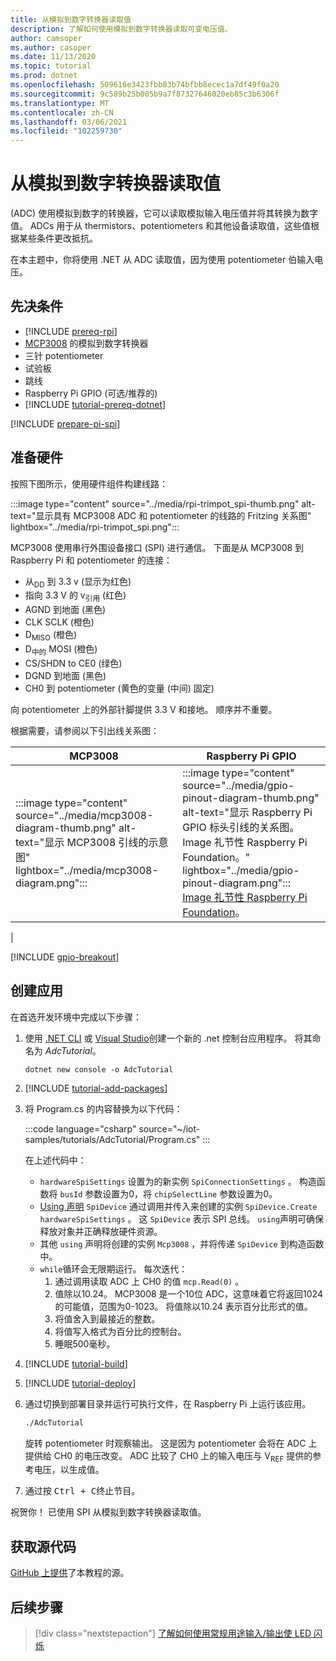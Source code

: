 ```yaml
---
title: 从模拟到数字转换器读取值
description: 了解如何使用模拟到数字转换器读取可变电压值。
author: camsoper
ms.author: casoper
ms.date: 11/13/2020
ms.topic: tutorial
ms.prod: dotnet
ms.openlocfilehash: 509616e3423fbb83b74bfbb8ecec1a7df49f0a20
ms.sourcegitcommit: 9c589b25b005b9a7f87327646020eb85c3b6306f
ms.translationtype: MT
ms.contentlocale: zh-CN
ms.lasthandoff: 03/06/2021
ms.locfileid: "102259730"
---
```

<!--markdownlint-disable DOCSMD011 -->
# <a name="read-values-from-an-analog-to-digital-converter"></a>从模拟到数字转换器读取值

 (ADC) 使用模拟到数字的转换器，它可以读取模拟输入电压值并将其转换为数字值。 ADCs 用于从 thermistors、potentiometers 和其他设备读取值，这些值根据某些条件更改抵抗。

在本主题中，你将使用 .NET 从 ADC 读取值，因为使用 potentiometer 伯输入电压。

## <a name="prerequisites"></a>先决条件

- [!INCLUDE [prereq-rpi](../includes/prereq-rpi.md)]
- [MCP3008](https://www.microchip.com/wwwproducts/MCP3008) 的模拟到数字转换器
- 三针 potentiometer
- 试验板
- 跳线
- Raspberry Pi GPIO (可选/推荐的) 
- [!INCLUDE [tutorial-prereq-dotnet](../includes/tutorial-prereq-dotnet.md)]

[!INCLUDE [prepare-pi-spi](../includes/prepare-pi-spi.md)]

## <a name="prepare-the-hardware"></a>准备硬件

按照下图所示，使用硬件组件构建线路：

:::image type="content" source="../media/rpi-trimpot_spi-thumb.png" alt-text="显示具有 MCP3008 ADC 和 potentiometer 的线路的 Fritzing 关系图" lightbox="../media/rpi-trimpot_spi.png":::

MCP3008 使用串行外围设备接口 (SPI) 进行通信。 下面是从 MCP3008 到 Raspberry Pi 和 potentiometer 的连接：

- 从<sub>DD</sub> 到 3.3 v (显示为红色) 
- 指向 3.3 V 的 v<sub>引用</sub> (红色) 
- AGND 到地面 (黑色) 
- CLK SCLK (橙色) 
- D<sub>MISO</sub> (橙色) 
- D<sub>中的</sub> MOSI (橙色) 
- CS/SHDN to CE0 (绿色) 
- DGND 到地面 (黑色) 
- CH0 到 potentiometer (黄色的变量 (中间) 固定) 

向 potentiometer 上的外部针脚提供 3.3 V 和接地。 顺序并不重要。

根据需要，请参阅以下引出线关系图：

| MCP3008  | Raspberry Pi GPIO |
|----------|-------------------|
| :::image type="content" source="../media/mcp3008-diagram-thumb.png" alt-text="显示 MCP3008 引线的示意图" lightbox="../media/mcp3008-diagram.png"::: | :::image type="content" source="../media/gpio-pinout-diagram-thumb.png" alt-text="显示 Raspberry Pi GPIO 标头引线的关系图。Image 礼节性 Raspberry Pi Foundation。" lightbox="../media/gpio-pinout-diagram.png":::<br />[Image 礼节性 Raspberry Pi Foundation](https://www.raspberrypi.org/documentation/usage/gpio/)。
 |

[!INCLUDE [gpio-breakout](../includes/gpio-breakout.md)]

## <a name="create-the-app"></a>创建应用

在首选开发环境中完成以下步骤：

1. 使用 [.NET CLI](../../core/tools/dotnet-new.md) 或 [Visual Studio](../../core/tutorials/with-visual-studio.md)创建一个新的 .net 控制台应用程序。 将其命名为 *AdcTutorial*。

    ```dotnetcli
    dotnet new console -o AdcTutorial
    ```

1. [!INCLUDE [tutorial-add-packages](../includes/tutorial-add-packages.md)]
1. 将 Program.cs 的内容替换为以下代码：

    :::code language="csharp" source="~/iot-samples/tutorials/AdcTutorial/Program.cs" :::

    在上述代码中：

    - `hardwareSpiSettings` 设置为的新实例 `SpiConnectionSettings` 。 构造函数将 `busId` 参数设置为0，将 `chipSelectLine` 参数设置为0。
    - [Using 声明](../../csharp/whats-new/csharp-8.md#using-declarations) `SpiDevice` 通过调用并传入来创建的实例 `SpiDevice.Create` `hardwareSpiSettings` 。 这 `SpiDevice` 表示 SPI 总线。 `using`声明可确保释放对象并正确释放硬件资源。
    - 其他 `using` 声明将创建的实例 `Mcp3008` ，并将传递 `SpiDevice` 到构造函数中。
    - `while`循环会无限期运行。 每次迭代：
        1. 通过调用读取 ADC 上 CH0 的值 `mcp.Read(0)` 。
        1. 值除以10.24。 MCP3008 是一个10位 ADC，这意味着它将返回1024的可能值，范围为0-1023。 将值除以10.24 表示百分比形式的值。
        1. 将值舍入到最接近的整数。
        1. 将值写入格式为百分比的控制台。
        1. 睡眠500毫秒。

1. [!INCLUDE [tutorial-build](../includes/tutorial-build.md)]
1. [!INCLUDE [tutorial-deploy](../includes/tutorial-deploy.md)]
1. 通过切换到部署目录并运行可执行文件，在 Raspberry Pi 上运行该应用。

    ```bash
    ./AdcTutorial
    ```

    旋转 potentiometer 时观察输出。 这是因为 potentiometer 会将在 ADC 上提供给 CH0 的电压改变。 ADC 比较了 CH0 上的输入电压与 V<sub>REF</sub> 提供的参考电压，以生成值。

1. 通过按 <kbd>Ctrl + C</kbd>终止节目。

祝贺你！ 已使用 SPI 从模拟到数字转换器读取值。

## <a name="get-the-source-code"></a>获取源代码

[GitHub 上提供](https://github.com/MicrosoftDocs/dotnet-iot-assets/tree/master/tutorials/AdcTutorial)了本教程的源。

## <a name="next-steps"></a>后续步骤

> [!div class="nextstepaction"]
> [了解如何使用常规用途输入/输出使 LED 闪烁](../tutorials/blink-led.md)
